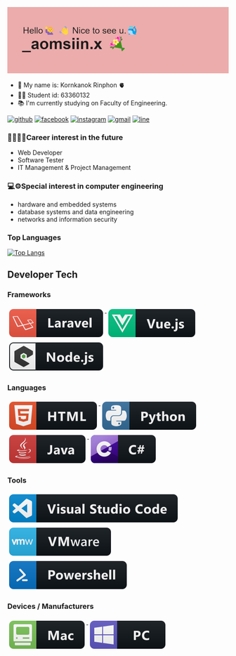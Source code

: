 [![image](header.png)](#)

- 📣 My name is: Kornkanok  Rinphon 🫀
- 🙍‍♀️ Student id: 63360132
- 📚 I'm currently studying on Faculty of Engineering.

[<img src='https://cdn.jsdelivr.net/npm/simple-icons@3.0.1/icons/github.svg' alt='github' height='30'>](https://github.com/Kornkanokr)  [<img src='https://cdn.jsdelivr.net/npm/simple-icons@3.0.1/icons/facebook.svg' alt='facebook' height='30'>](https://www.facebook.com/aomsin.kornkanok.1)  [<img src='https://cdn.jsdelivr.net/npm/simple-icons@3.0.1/icons/instagram.svg' alt='instagram' height='30'>](https://www.instagram.com/_aomsiin.x/)  [<img src='https://cdn.jsdelivr.net/npm/simple-icons@3.0.1/icons/gmail.svg' alt='gmail' height='30'>](kornkanok22337@gmail.com)  [<img src='https://cdn.jsdelivr.net/npm/simple-icons@3.0.1/icons/line.svg' alt='line' height='30'>](Aaom2544)   

### 👩‍🎓👩‍💻Career interest in the future
- Web Developer
- Software Tester
- IT Management & Project Management

### 💻⚙️Special interest in computer engineering
- hardware and embedded systems
- database systems and data engineering
- networks and information security

### Top Languages
[![Top Langs](https://github-readme-stats.vercel.app/api/top-langs/?username=Kornkanokr)](https://github.com/anuraghazra/github-readme-stats)

## Developer Tech

### Frameworks 
<p align="left">
<a href="#">
    <img src="svg/dev/frameworks/laravel.svg" alt="laravel" style="vertical-align:top; margin:6px 4px">
  </a>  

<a href="#">
    <img src="svg/dev/frameworks/vue.svg" alt="vue" style="vertical-align:top; margin:6px 4px">
  </a>  

<a href="#">
    <img src="svg/dev/frameworks/nodejs_larger.svg" alt="nodejs_larger" style="vertical-align:top; margin:6px 4px">
  </a> 

</p>

### Languages 
<p align="left">
<a href="#">
    <img src="svg/dev/languages/html.svg" alt="html" style="vertical-align:top; margin:6px 4px">
  </a> 

<a href="#">
    <img src="svg/dev/languages/python.svg" alt="python" style="vertical-align:top; margin:6px 4px">
  </a> 

<a href="#">
    <img src="svg/dev/languages/java.svg" alt="java" style="vertical-align:top; margin:6px 4px">
  </a> 
  
  <a href="#">
    <img src="svg/dev/languages/csharp.svg" alt="csharp" style="vertical-align:top; margin:6px 4px">
  </a> 
</P>

### Tools 
<p align="left">
<a href="#">
    <img src="svg/dev/tools/visualstudio_code.svg" alt="visualstudio_code" style="vertical-align:top; margin:6px 4px">
  </a>

 <a href="#">
    <img src="svg/dev/tools/vmware.svg" alt="vmware" style="vertical-align:top; margin:6px 4px">
  </a> 

<a href="#">
    <img src="svg/dev/tools/powershell.svg" alt="powershell" style="vertical-align:top; margin:6px 4px">
  </a> 
</P>

### Devices / Manufacturers
<p align="left">
<a href="#">
    <img src="svg/devices/mac.svg" alt="mac" style="vertical-align:top; margin:6px 4px">
  </a>

<a href="#">
    <img src="svg/devices/pc.svg" alt="pc" style="vertical-align:top; margin:6px 4px">
  </a>
</p>
